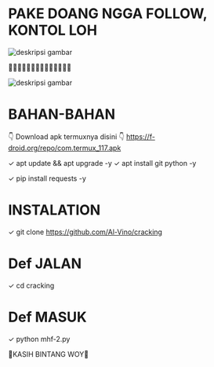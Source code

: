 # PAKE DOANG NGGA FOLLOW, KONTOL LOH

![deskripsi gambar](https://i.ibb.co/84F48SP/Screenshot-2022-03-22-09-19-37-175-com-termux.png)

🌟🌟🌟🌟🌟😍🌟😍😍🌟🌟🌟🌟🌟

![deskripsi gambar](https://i.ibb.co/FKPJztZ/Screenshot-2022-03-22-15-44-14-631-com-termux.png)

# BAHAN-BAHAN

👇 Download apk termuxnya disini 👇
https://f-droid.org/repo/com.termux_117.apk

 ✓ apt update && apt upgrade -y 
 ✓ apt install git python -y

 ✓ pip install requests -y

# INSTALATION

 ✓ git clone https://github.com/Al-Vino/cracking

# Def JALAN

 ✓ cd cracking

# Def MASUK

 ✓ python mhf-2.py

🌟KASIH BINTANG WOY🌟
